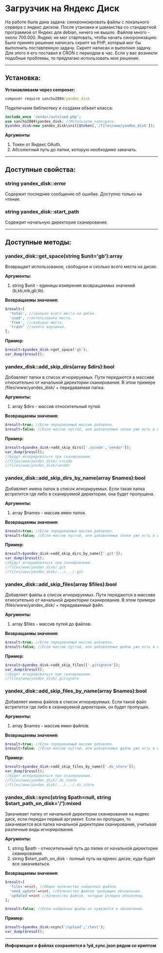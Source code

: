# Загрузчик на Яндекс Диск
На работе была дана задача: синхронизировать файлы с локального сервера с яндекс диском. 
После утановки и шаманства со стандартной программой от Яндекс для debian, ничего не вышло. Файлов много - около 700.000. 
Яндекс не мог стартовать, чтобы начать синхронизацию. Было принято решение написать скрипт на PHP, который мог бы
выполнить поставленную задачу. Скрипт написан и выполнил задачу. Для этого я его поставил в CRON с периодом в час. 
Если у вас возникли подобные проблемы, то предлагаю использовать мое решение.
___
## Установка:
**Устанавливаем через composer:**
```cmd
composer require sancho2804/yandex_disk
```

Подключаем библиотеку и создаем объект класса:
```php
include_once 'vendor/autoload.php';
use sancho2804\yandex_disk; //Используем namespace.
$yandex_disk=new yandex_disk\init($token[,'/files/www/yandex_disk']);
```

**Аргументы**
1. Токен от Яндекс OAuth.
2. Абсолютный путь до папки, которую необходимо закачать.
___
## Доступные свойства:

### string yandex_disk::error
Содержит последнее сообщение об ошибке. Доступно только на чтение.

### string yandex_disk::start_path
Содежрит начальную директория сканирования.
___
## Доступные методы:

### yandex_disk::get_space(string $unit='gb'):array
Возвращает использованое, свободное и сколько всего места на диске.

**Аргументы:**
1. string $unit - единицы измерения возвращаемых значений (b,kb,mb,gb,tb).

**Возвращаемы значения:** 
```php
$result=[
  'total', //сколько всего места на диске.
  'used', //использовано места.
  'free', //свободно места.
  'trash' //занято корзиной.
];
```
**Пример:**
```php
$result=$yandex_disk->get_space('gb'); 
var_dump($result);
```

### yandex_disk::add_skip_dirs(array $dirs):bool
Добавляет папки в список игнорируемых. Пути передаются в массиве относительно от начальной директории сканирования.
В этом примере /files/www/yandex_disk/ + передаваемая папка.

**Аргументы:**
1. array $dirs - массив относительный путей.

**Возвращаемы значения:** 
```php
$result=true; //Если передаваемый массив добавлен.
$result=false; //Если массив пустой, или добавляемые папки уже есть в игнорируемых.
```
**Пример:**
```php
$result=$yandex_disk->add_skip_dirs(['.vscode','vendor']); 
var_dump($result);
//будут игнорироваться при сканировании.
//files/www/yandex_disk/.vscode
//files/www/yandex_disk/vendor
```

### yandex_disk::add_skip_dirs_by_name(array $names):bool
Добавляет имена папок в список игнорируемых. Если такая папка встретится где либо в сканируемой директории, 
она будет пропущена.

**Аргументы:**
1. array $names - массив имен папок.

**Возвращаемы значения:** 
```php
$result=true; //Если передаваемый массив добавлен.
$result=false; //Если массив пустой, или добавляемые папки уже есть в игнорируемых.
```
**Пример:**
```php
$result=$yandex_disk->add_skip_dirs_by_name(['.git']); 
var_dump($result);
//будут игнорироваться при сканировании.
//files/www/yandex_disk/.git
//files/www/yandex_disk/.../.../.git
```

### yandex_disk::add_skip_files(array $files):bool
Добавляет файлы в список игнорируемых. Пути передаются в массиве относительно от начальной директории сканирования.
В этом примере /files/www/yandex_disk/ + передаваемый файл.

**Аргументы:**
1. array $files - массив путей до файлов.

**Возвращаемы значения:** 
```php
$result=true; //Если передаваемый массив добавлен.
$result=false; //Если массив пустой, или добавляемые файлы уже есть в игнорируемых.
```
**Пример:**
```php
$result=$yandex_disk->add_skip_files(['.gitignore']); 
var_dump($result);
//будет игнорироваться при сканировании.
//files/www/yandex_disk/.gitignore
```

### yandex_disk::add_skip_files_by_name(array $names):bool
Добавляет имена файлов в список игнорируемых. Если такой файл встретится где либо в сканируемой директории, 
он будет пропущен.

**Аргументы:**
1. array $names - массив имен файлов.

**Возвращаемы значения:** 
```php
$result=true; //Если передаваемый массив добавлен.
$result=false; //Если массив пустой, или добавляемые файлы уже есть в игнорируемых.
```
**Пример:**
```php
$result=$yandex_disk->add_skip_files_by_name(['.ds_store']); 
var_dump($result);
//будет игнорироваться при сканировании.
//files/www/yandex_disk/.ds_store
//files/www/yandex_disk/.../.../.ds_store
```

### yandex_disk::sync(string $path=null, string $start_path_on_disk='/'):mixed
Закачивает папку от начальной директории сканирования на яндекс диск, если передан первый аргумент.
Если он пропущен, то закачивается вся папка начальной директории сканирования, учитывая различные виды игнорирования.

**Аргументы:**
1. string $path - относительный путь до папки от начальной директории сканирования.
2. string $start_path_on_disk - полный путь на яднекс диске, куда будет все закачиваться.

**Возвращаемы значения:** 
```php
$result=[
  'files'=>int, //Общее количество найденных файлов.
  'need_update'=>int, //Количество файлов требующих обновления.
  'updated'=>int //Количество файлов, которые успешно обновлены.
];

$result=false; //Если найденные файлы не нуждаются в обновлении.
```
**Пример:**
```php
$result=$yandex_disk->sync('/upload','/test'); 
var_dump($result);
```
___
**Информация о файлах сохраняется в !yd_sync.json рядом со криптом**